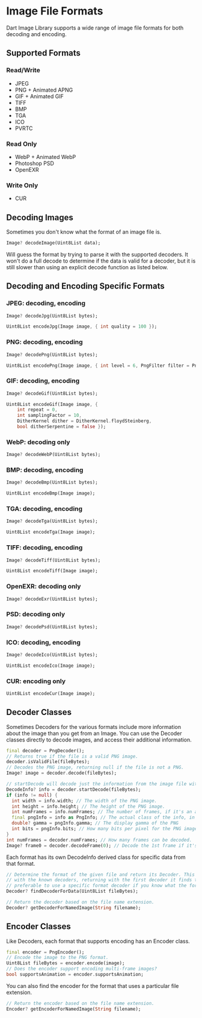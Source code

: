 # Image File Formats

Dart Image Library supports a wide range of image file formats for both decoding and encoding.

## Supported Formats

### Read/Write
* JPEG
* PNG + Animated APNG
* GIF + Animated GIF
* TIFF
* BMP
* TGA
* ICO
* PVRTC

### Read Only
* WebP + Animated WebP
* Photoshop PSD
* OpenEXR

### Write Only
* CUR

## Decoding Images

Sometimes you don't know what the format of an image file is.
```dart
Image? decodeImage(Uint8List data);
```
Will guess the format by trying to parse it with the supported decoders. It won't do a full decode to determine if the
data is valid for a decoder, but it is still slower than using an explicit decode function as listed below.

## Decoding and Encoding Specific Formats

### JPEG: decoding, encoding
```dart
Image? decodeJpg(Uint8List bytes);

Uint8List encodeJpg(Image image, { int quality = 100 });
```
### PNG: decoding, encoding
```dart
Image? decodePng(Uint8List bytes);

Uint8List encodePng(Image image, { int level = 6, PngFilter filter = PngFilter.paeth });
```
### GIF: decoding, encoding
```dart
Image? decodeGif(Uint8List bytes);

Uint8List encodeGif(Image image, {
    int repeat = 0,
    int samplingFactor = 10,
    DitherKernel dither = DitherKernel.floydSteinberg,
    bool ditherSerpentine = false });
```
### WebP: decoding only
```dart
Image? decodeWebP(Uint8List bytes);
```
### BMP: decoding, encoding
```dart
Image? decodeBmp(Uint8List bytes);

Uint8List encodeBmp(Image image);
```
### TGA: decoding, encoding
```dart
Image? decodeTga(Uint8List bytes);

Uint8List encodeTga(Image image);
```
### TIFF: decoding, encoding
```dart
Image? decodeTiff(Uint8List bytes);

Uint8List encodeTiff(Image image);
```
### OpenEXR: decoding only
```dart
Image? decodeExr(Uint8List bytes);
```
### PSD: decoding only
```dart
Image? decodePsd(Uint8List bytes);
```
### ICO: decoding, encoding
```dart
Image? decodeIco(Uint8List bytes);

Uint8List encodeIco(Image image);
```
### CUR: encoding only
```dart
Uint8List encodeCur(Image image);
```

## Decoder Classes

Sometimes Decoders for the various formats include more information about the image than you get from an Image.
You can use the Decoder classes directly to decode images, and access their additional information.

```dart
final decoder = PngDecoder();
// Returns true if the file is a valid PNG image.
decoder.isValidFile(fileBytes);
// Decodes the PNG image, returning null if the file is not a PNG.
Image? image = decoder.decode(fileBytes);

// startDecode will decode just the information from the image file without decoding the image data. 
DecodeInfo? info = decoder.startDecode(fileBytes);
if (info != null) {
  int width = info.width; // The width of the PNG image.
  int height = info.height; // The height of the PNG image.
  int numFrames = info.numFrames; // The number of frames, if it's an animated image, otherwise 1.
  final pngInfo = info as PngInfo; // The actual class of the info, in the case of PngDecoder.
  double? gamma = pngInfo.gamma; // The display gamma of the PNG
  int bits = pngInfo.bits; // How many bits per pixel for the PNG image data.
}
int numFrames = decoder.numFrames; // How many frames can be decoded.
Image? frame0 = decoder.decodeFrame(0); // Decode the 1st frame if it's animated, otherwise the image itself.
```
Each format has its own DecodeInfo derived class for specific data from that format.

```dart
// Determine the format of the given file and return its Decoder. This will need to attempt to decode the image
// with the known decoders, returning with the first decoder it finds that seems to support the data, so it is
// preferable to use a specific format decoder if you know what the format is.
Decoder? findDecoderForData(Uint8List fileBytes);

// Return the decoder based on the file name extension.
Decoder? getDecoderForNamedImage(String filename);
```

## Encoder Classes

Like Decoders, each format that supports encoding has an Encoder class.
```dart
final encoder = PngEncoder();
// Encode the image to the PNG format.
Uint8List fileBytes = encoder.encode(image);
// Does the encoder support encoding multi-frame images?
bool supportsAnimation = encoder.supportsAnimation;
```
You can also find the encoder for the format that uses a particular file extension.
```dart
// Return the encoder based on the file name extension.
Encoder? getEncoderForNamedImage(String filename);
```
